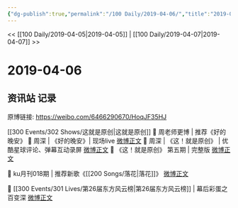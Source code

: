 ```yaml
---
{"dg-publish":true,"permalink":"/100 Daily/2019-04-06/","title":"2019-04-06","created":"2023-03-11T21:08:26.076+08:00","updated":"2023-03-11T21:09:11.118+08:00"}
---
```



<< [[100 Daily/2019-04-05\|2019-04-05]] | [[100 Daily/2019-04-07\|2019-04-07]] >>

# 2019-04-06

## 资讯站 记录

原博链接: https://weibo.com/6466290670/HoqJF35HJ

[[300 Events/302 Shows/这就是原创\|这就是原创]]
🎵 周老师更博 | 推荐《好的晚安》
[](https://m.weibo.cn/1736988591/4358171222609649)
🎵 周深 | 《好的晚安》| 现场live
[微博正文](https://m.weibo.cn/6466290670/4358170450988520)
🎵 周深 | 《这！就是原创》 | 优酷星球评论、弹幕互动录屏
[微博正文](https://m.weibo.cn/6466290670/4358190735073599)
🎵 《这！就是原创》 第五期 | 完整版
[微博正文](https://m.weibo.cn/6466290670/4358167377002750)

🎵 ku月刊018期 | 推荐新歌《[[200 Songs/落花\|落花]]》
[微博正文](https://m.weibo.cn/6466290670/4358146224638989)

🎵 [[300 Events/301 Lives/第26届东方风云榜\|第26届东方风云榜]] | 幕后彩蛋之百变深
[微博正文](https://m.weibo.cn/6466290670/4358168505272359)

